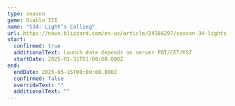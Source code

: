```yaml
---
type: season
game: Diablo III
name: "S34: Light’s Calling"
url: https://news.blizzard.com/en-us/article/24166297/season-34-lights-calling-preview
start:
  confirmed: true
  additionalText: Launch date depends on server PDT/CET/KST
  startDate: 2025-01-31T01:00:00.000Z
end:
  endDate: 2025-05-15T00:00:00.000Z
  confirmed: false
  overrideText: ""
  additionalText: ""
---
```

